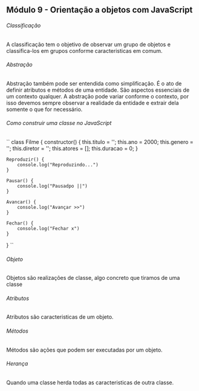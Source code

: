 <h2>Módulo 9 - Orientação a objetos com JavaScript</h2>

<h6>Classificação</h6>

<p>A classificação tem o objetivo de observar um grupo de objetos e classifica-los em grupos conforme caracteristicas em comum.</p>

<h6>Abstração</h6>

<p>Abstração também pode ser entendida como simplificação. É o ato de definir atributos e métodos de uma entidade. São aspectos essenciais de um contexto qualquer. A abstração pode variar conforme o contexto, por isso devemos sempre observar a realidade da entidade e extrair dela somente o que for necessário.</p>


<h6>Como construir uma classe no JavaScript</h6>

``
class Filme {
	constructor() {
		this.titulo = '';
		this.ano = 2000;
		this.genero = '';
		this.diretor = '';
		this.atores = [];
		this.duracao = 0;
	}

	Reproduzir() {
		console.log("Reproduzindo...")
	}

	Pausar() {
		console.log("Pausadpo ||")
	}

	Avancar() {
		console.log("Avançar >>")
	}

	Fechar() {
		console.log("Fechar x")
	}
}
``

<h6>Objeto</h6>

<p>Objetos são realizações de classe, algo concreto que tiramos de uma classe</p>
 
<h6>Atributos</h6>

Atributos são caracteristicas de um objeto.

<h6>Métodos</h6>

Métodos são ações que podem ser executadas por um objeto.

<h6>Herança</h6>

<p>Quando uma classe herda todas as caracteristicas de outra classe.</p>
